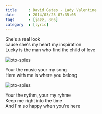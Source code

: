 ```yaml
---
title     : David Gates - Lady Valentine
date      : 2014/03/25 07:35:05
tags      : [jazz, 80s]
category  : [lyric]
---
```


She's a real look  
cause she's my heart my inspiration  
Lucky is the man who find the child of love

<!-- more --> 

![oto-spies][oto-spies-01]

Your the music your my song  
Here with me is where you belong

![oto-spies][oto-spies-02]

Your the rythm, your my ryhme  
Keep me right into the time  
And I'm so happy when you're here

[//]: <> ( -- -- -- links below -- -- -- )

[oto-spies-01]:     /site/images/adverts/oto-spies-01.png
[oto-spies-02]:     /site/images/adverts/oto-spies-02.png
